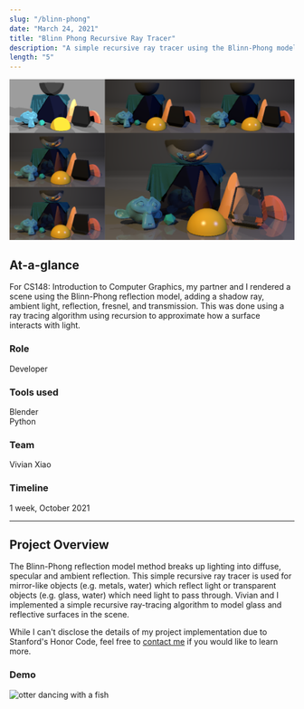 ```yaml
---
slug: "/blinn-phong"
date: "March 24, 2021"
title: "Blinn Phong Recursive Ray Tracer"
description: "A simple recursive ray tracer using the Blinn-Phong model."
length: "5"
---
```


<img alt="Mockup of two phone screens showcasing donations next to Google logo in the center." src="../images/headers/simple.png"/>
<br />

## At-a-glance

For CS148: Introduction to Computer Graphics, my partner and I rendered a scene using the Blinn-Phong reflection model, adding a shadow ray, ambient light, reflection, fresnel, and transmission. This was done using a ray tracing algorithm using recursion to approximate how a surface interacts with light. 

<div class="row">
    <div class="col-sm">
      <h3>Role</h3>
      <p>Developer</p>
    </div>
    <div class="col-sm">
      <h3>Tools used</h3>
      <p>Blender<br/>Python<br/></p>
    </div>
    <div class="col-sm">
      <h3>Team</h3>
      <p>Vivian Xiao</p>
    </div>
    <div class="col-sm">
      <h3>Timeline</h3>
      <p>1 week, October 2021</p>
    </div>
</div>

---

## Project Overview

The Blinn-Phong reflection model method breaks up lighting into diffuse, specular and ambient reflection. This simple recursive ray tracer is used for mirror-like objects (e.g. metals, water) which reflect light or transparent objects (e.g. glass, water) which need light to pass through. Vivian and I implemented a simple recursive ray-tracing algorithm to model glass and reflective surfaces in the scene. 

While I can't disclose the details of my project implementation due to Stanford's Honor Code, feel free to [contact me](mailto:amyflo@stanford.edu) if you would like to learn more.

### Demo

<img class="preview" style="width: inherit" alt="otter dancing with a fish" src="https://lh3.googleusercontent.com/pw/AM-JKLXHmt_RmOJCYbmW58snzA5CFHotOZDFo2SvwSXDUviMfnwgAAlbUNFA2iCFt1vF4Q4ON6iDDF4KKLoAIssf5g2y9J9N3u8gU7hqvASleEZbl0BGSfIusqgwMXmrj2CaIGaJ6e4s_1MRS0Y6HO-_5O_N=w1440-h810-no">